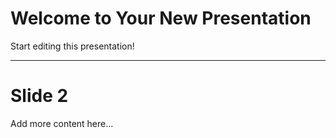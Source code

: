 # Welcome to Your New Presentation

Start editing this presentation!

---

# Slide 2

Add more content here...
